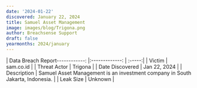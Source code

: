 ```yaml
---
date: '2024-01-22'
discovered: January 22, 2024
title: Samuel Asset Management
image: images/blog/Trigona.png
author: Breachsense Support
draft: false
yearmonths: 2024/january
---
```


| Data Breach Report------------:     |:-------------:    | :-----:|
| Victim      | sam.co.id      | 
| Threat Actor      | Trigona      | 
| Date Discovered      | Jan 22, 2024      | 
| Description      | Samuel Asset Management is an investment company in South Jakarta, Indonesia.      | 
| Leak Size      | Unknown      | 

